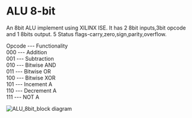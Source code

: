 # ALU 8-bit

An 8bit ALU implement using XILINX ISE.
It has 2 8bit inputs,3bit opcode and 1 8bits output.
5 Status flags-carry,zero,sign,parity,overflow.

Opcode --- Functionality <br />
000    --- Addition <br />
001    --- Subtraction <br />
010    --- Bitwise AND <br />
011    --- Bitwise OR <br />
100    --- Bitwise XOR <br />
101    --- Incement A <br />
110    --- Decrement A <br />
111    --- NOT A <br />


![ALU_8bit_block diagram](https://github.com/amirmuallim/Verilog-Projects/assets/84015032/57f765eb-72bb-426e-9ceb-f7ca5046a159)
